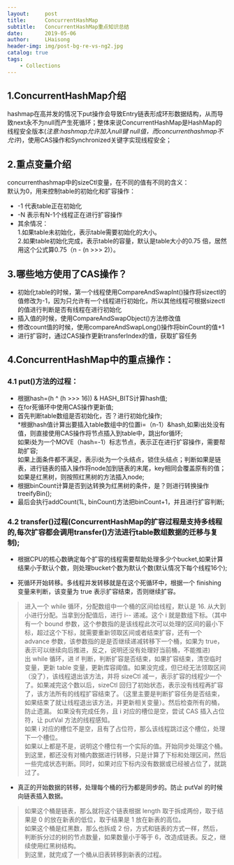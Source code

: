 ```yaml
---
layout:     post
title:      ConcurrentHashMap
subtitle:   ConcurrentHashMap重点知识总结
date:       2019-05-06
author:     LHaisong
header-img: img/post-bg-re-vs-ng2.jpg
catalog: true
tags:
    - Collections
---
```

## 1.ConcurrentHashMap介绍  
hashmap在高并发的情况下put操作会导致Entry链表形成环形数据结构，从而导致next永不为null而产生死循环；整体来说ConcurrentHashMap是HashMap的线程安全版本(*注意:hashmap允许加入null键 null值，而concurrenthashmap不允许*)，使用CAS操作和Synchronized关键字实现线程安全；  
## 2.重点变量介绍  
concurrenthashmap中的sizeCtl变量，在不同的值有不同的含义：  
默认为0，用来控制table的初始化和扩容操作： 
 - -1 代表table正在初始化  
 - -N 表示有N-1个线程正在进行扩容操作  
 - 其余情况：  
  1.如果table未初始化，表示table需要初始化的大小。  
  2.如果table初始化完成，表示table的容量，默认是table大小的0.75 倍，居然用这个公式算0.75（n - (n >>> 2)）。  
## 3.哪些地方使用了CAS操作？  
- 初始化table的时候，第一个线程使用CompareAndSwapInt()操作将sizectl的值修改为-1，因为只允许有一个线程进行初始化，所以其他线程可根据sizectl的值进行判断是否有线程在进行初始化   
- 插入值的时候，使用CompareAndSwapObject()方法修改值  
- 修改count值的时候，使用compareAndSwapLong()操作将binCount的值+1  
- 进行扩容时，通过CAS操作更新transferIndex的值，获取扩容任务  
## 4.ConcurrentHashMap中的重点操作：  
### 4.1 put()方法的过程：  
 - 根据hash=(h ^ (h >>> 16)) & HASH_BITS计算hash值;    
 - 在for死循环中使用CAS操作更新值;    
 - 首先判断table数组是否初始化，否？进行初始化操作;    
 *根据hash值计算出要插入table数组中的位置i=（n-1）&hash,如果i出处没有值，则直接使用CAS操作将节点插入到table中，跳出for循环;  
  如果i处为一个MOVE（hash=-1）标志节点，表示正在进行扩容操作，需要帮助扩容;  
  如果上面条件都不满足，表示i处为一个头结点，锁住头结点；判断如果是链表，进行链表的插入操作将node加到链表的末尾，key相同会覆盖原有的值；如果是红黑树，则按照红黑树的方法插入node;    
 - 根据binCount计算是否到达转换为红黑树的条件，是？则进行转换操作treeifyBin();  
 - 最后会执行addCount(1L, binCount)方法把binCount+1，并且进行扩容判断;  
### 4.2 transfer()过程(ConcurrentHashMap的扩容过程是支持多线程的,每次扩容都会调用transfer()方法进行table数组数据的迁移与复制);    
 - 根据CPU的核心数确定每个扩容的线程需要帮助处理多少个bucket,如果计算结果小于默认个数，则处理bucket个数为默认个数(默认情况下每个线程16个);  
 * 死循环开始转移。多线程并发转移就是在这个死循环中，根据一个 finishing 变量来判断，该变量为 true 表示扩容结束，否则继续扩容。  
 > 进入一个 while 循环，分配数组中一个桶的区间给线程，默认是 16. 从大到小进行分配。当拿到分配值后，进行 i-- 递减。这个 i 就是数组下标。（其中有一个 bound 参数，这个参数指的是该线程此次可以处理的区间的最小下标，超过这个下标，就需要重新领取区间或者结束扩容，还有一个 advance 参数，该参数指的是是否继续递减转移下一个桶，如果为 true，表示可以继续向后推进，反之，说明还没有处理好当前桶，不能推进)  
 > 出 while 循环，进 if 判断，判断扩容是否结束，如果扩容结束，清空临时变量，更新 table 变量，更新库容阈值。如果没完成，但已经无法领取区间（没了），该线程退出该方法，并将 sizeCtl 减一，表示扩容的线程少一个了。如果减完这个数以后，sizeCtl 回归了初始状态，表示没有线程再扩容了，该方法所有的线程扩容结束了。（这里主要是判断扩容任务是否结束，如果结束了就让线程退出该方法，并更新相关变量）。然后检查所有的桶，防止遗漏。
 > 如果没有完成任务，且 i 对应的槽位是空，尝试 CAS 插入占位符，让 putVal 方法的线程感知。  
 > 如果 i 对应的槽位不是空，且有了占位符，那么该线程跳过这个槽位，处理下一个槽位。  
 > 如果以上都是不是，说明这个槽位有一个实际的值。开始同步处理这个桶。  
 > 到这里，都还没有对桶内数据进行转移，只是计算了下标和处理区间，然后一些完成状态判断。同时，如果对应下标内没有数据或已经被占位了，就跳过了。  
 * 真正的开始数据的转移，处理每个桶的行为都是同步的。防止 putVal 的时候向链表插入数据。  
 > 如果这个桶是链表，那么就将这个链表根据 length 取于拆成两份，取于结果是 0 的放在新表的低位，取于结果是 1 放在新表的高位。  
 > 如果这个桶是红黑数，那么也拆成 2 份，方式和链表的方式一样，然后，判断拆分过的树的节点数量，如果数量小于等于 6，改造成链表。反之，继续使用红黑树结构。  
 > 到这里，就完成了一个桶从旧表转移到新表的过程。  
